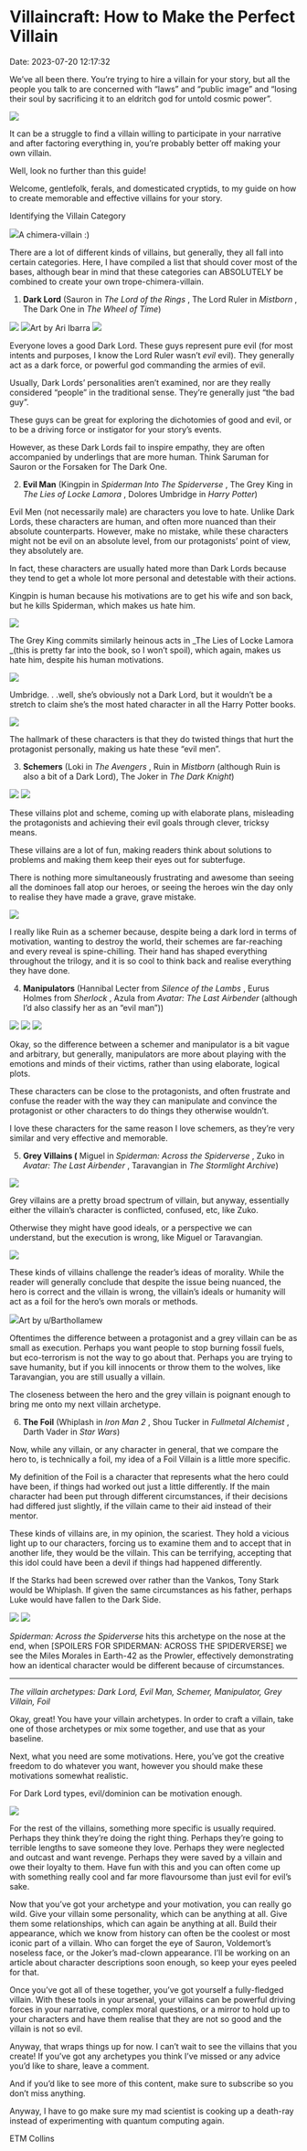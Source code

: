 # Villaincraft: How to Make the Perfect Villain

Date: 2023-07-20 12:17:32

We’ve all been there. You’re trying to hire a villain for your story, but all the people you talk to are concerned with “laws” and “public image” and “losing their soul by sacrificing it to an eldritch god for untold cosmic power”. 

![](images/screenshot-2023-07-20-at-12.04.13-2.png)

It can be a struggle to find a villain willing to participate in your narrative and after factoring everything in, you’re probably better off making your own villain.

Well, look no further than this guide!

Welcome, gentlefolk, ferals, and domesticated cryptids, to my guide on how to create memorable and effective villains for your story.

Identifying the Villain Category

![](images/screenshot-2023-07-20-at-10.36.22.png)A chimera-villain :)

There are a lot of different kinds of villains, but generally, they all fall into certain categories. Here, I have compiled a list that should cover most of the bases, although bear in mind that these categories can ABSOLUTELY be combined to create your own trope-chimera-villain.

  1. **Dark Lord** (Sauron in _The Lord of the Rings_ , The Lord Ruler in _Mistborn_ , The Dark One in _The Wheel of Time_)

![](images/sauron-los-anillos-de-poder-1665732477.jpg) ![](images/ari-ibarra-lordruler.jpg)Art by Ari Ibarra ![](images/picture-1.png)

Everyone loves a good Dark Lord. These guys represent pure evil (for most intents and purposes, I know the Lord Ruler wasn’t _evil_  evil). They generally act as a dark force, or powerful god commanding the armies of evil.

Usually, Dark Lords’ personalities aren’t examined, nor are they really considered “people” in the traditional sense. They’re generally just “the bad guy”.

These guys can be great for exploring the dichotomies of good and evil, or to be a driving force or instigator for your story’s events.

However, as these Dark Lords fail to inspire empathy, they are often accompanied by underlings that are more human. Think Saruman for Sauron or the Forsaken for The Dark One.

  2. **Evil Man** (Kingpin in _Spiderman Into The Spiderverse_ , The Grey King in _The Lies of Locke Lamora_ , Dolores Umbridge in _Harry Potter_)



Evil Men (not necessarily male) are characters you love to hate. Unlike Dark Lords, these characters are human, and often more nuanced than their absolute counterparts. However, make no mistake, while these characters might not be evil on an absolute level, from our protagonists’ point of view, they absolutely are.

In fact, these characters are usually hated more than Dark Lords because they tend to get a whole lot more personal and detestable with their actions.

Kingpin is human because his motivations are to get his wife and son back, but he kills Spiderman, which makes us hate him.

![](images/picture-1-2.png)

The Grey King commits similarly heinous acts in _The Lies of Locke Lamora  _(this is pretty far into the book, so I won’t spoil), which again, makes us hate him, despite his human motivations.

![](images/tumblr_ol4a1kvdxf1qduf36o1_1280.png)

Umbridge. . .well, she’s obviously not a Dark Lord, but it wouldn’t be a stretch to claim she’s the most hated character in all the Harry Potter books.

![](images/dolores-umbridge-order-of-the-phoenix-1.jpg)

The hallmark of these characters is that they do twisted things that hurt the protagonist personally, making us hate these “evil men”.

  3. **Schemers** (Loki in _The Avengers_ , Ruin in _Mistborn_  (although Ruin is also a bit of a Dark Lord), The Joker in _The Dark Knight_)

![](images/heath-ledger-as-the-joker-in-the-dark-knight.jpg.webp) ![](images/60be1b7393c6fa00195e5719.webp)

These villains plot and scheme, coming up with elaborate plans, misleading the protagonists and achieving their evil goals through clever, tricksy means.

These villains are a lot of fun, making readers think about solutions to problems and making them keep their eyes out for subterfuge.

There is nothing more simultaneously frustrating and awesome than seeing all the dominoes fall atop our heroes, or seeing the heroes win the day only to realise they have made a grave, grave mistake.

![](images/image-23.png)

I really like Ruin as a schemer because, despite being a dark lord in terms of motivation, wanting to destroy the world, their schemes are far-reaching and every reveal is spine-chilling. Their hand has shaped everything throughout the trilogy, and it is so cool to think back and realise everything they have done.

  4. **Manipulators** (Hannibal Lecter from _Silence of the Lambs_ , Eurus Holmes from _Sherlock_ , Azula from _Avatar: The Last Airbender_  (although I’d also classify her as an “evil man”))

![](images/thing.jpeg) ![](images/eurus-violin_trans_nvbqzqnjv4bq1cw_znh0xw4c9amlnkqzpvpdscuo0a3j-rjlm6tr6g.jpg) ![](images/avatar-the-last-airbender-azula-blue-fire-flames.webp)

Okay, so the difference between a schemer and manipulator is a bit vague and arbitrary, but generally, manipulators are more about playing with the emotions and minds of their victims, rather than using elaborate, logical plots.

These characters can be close to the protagonists, and often frustrate and confuse the reader with the way they can manipulate and convince the protagonist or other characters to do things they otherwise wouldn’t.

I love these characters for the same reason I love schemers, as they’re very similar and very effective and memorable.

  5. **Grey Villains (** Miguel in _Spiderman: Across the Spiderverse_ , Zuko in _Avatar: The Last Airbender_ , Taravangian in _The Stormlight Archive_)

![](images/image-24.png)

Grey villains are a pretty broad spectrum of villain, but anyway, essentially either the villain’s character is conflicted, confused, etc, like Zuko. 

Otherwise they might have good ideals, or a perspective we can understand, but the execution is wrong, like Miguel or Taravangian.

![](images/image-25.png)

These kinds of villains challenge the reader’s ideas of morality. While the reader will generally conclude that despite the issue being nuanced, the hero is correct and the villain is wrong, the villain’s ideals or humanity will act as a foil for the hero’s own morals or methods.

![](images/4hejf57mcqp51.jpg.webp)Art by u/Barthollamew

Oftentimes the difference between a protagonist and a grey villain can be as small as execution. Perhaps you want people to stop burning fossil fuels, but eco-terrorism is not the way to go about that. Perhaps you are trying to save humanity, but if you kill innocents or throw them to the wolves, like Taravangian, you are still usually a villain.

The closeness between the hero and the grey villain is poignant enough to bring me onto my next villain archetype.

  6. **The Foil** (Whiplash in _Iron Man 2_ , Shou Tucker in _Fullmetal Alchemist_ , Darth Vader in _Star Wars_)



Now, while any villain, or any character in general, that we compare the hero to, is technically a foil, my idea of a Foil Villain is a little more specific.

My definition of the Foil is a character that represents what the hero could have been, if things had worked out just a little differently. If the main character had been put through different circumstances, if their decisions had differed just slightly, if the villain came to their aid instead of their mentor.

These kinds of villains are, in my opinion, the scariest. They hold a vicious light up to our characters, forcing us to examine them and to accept that in another life, they would be the villain. This can be terrifying, accepting that this idol could have been a devil if things had happened differently.

If the Starks had been screwed over rather than the Vankos, Tony Stark would be Whiplash. If given the same circumstances as his father, perhaps Luke would have fallen to the Dark Side.

![](images/avvxsejmdtwaqu9o7nn6euyemb94dqlh.jpg) ![](images/picture-1-3.png)

_Spiderman: Across the Spiderverse_  hits this archetype on the nose at the end, when [SPOILERS FOR SPIDERMAN: ACROSS THE SPIDERVERSE] we see the Miles Morales in Earth-42 as the Prowler, effectively demonstrating how an identical character would be different because of circumstances.

* * *

_The villain archetypes: Dark Lord, Evil Man, Schemer, Manipulator, Grey Villain, Foil_

Okay, great! You have your villain archetypes. In order to craft a villain, take one of those archetypes or mix some together, and use that as your baseline.

Next, what you need are some motivations. Here, you’ve got the creative freedom to do whatever you want, however you should make these motivations somewhat realistic.

For Dark Lord types, evil/dominion can be motivation enough.

![](images/image-28.png)

For the rest of the villains, something more specific is usually required. Perhaps they think they’re doing the right thing. Perhaps they’re going to terrible lengths to save someone they love. Perhaps they were neglected and outcast and want revenge. Perhaps they were saved by a villain and owe their loyalty to them. Have fun with this and you can often come up with something really cool and far more flavoursome than just evil for evil’s sake.

Now that you’ve got your archetype and your motivation, you can really go wild. Give your villain some personality, which can be anything at all. Give them some relationships, which can again be anything at all. Build their appearance, which we know from history can often be the coolest or most iconic part of a villain. Who can forget the eye of Sauron, Voldemort’s noseless face, or the Joker’s mad-clown appearance. I’ll be working on an article about character descriptions soon enough, so keep your eyes peeled for that.

Once you’ve got all of these together, you’ve got yourself a fully-fledged villain. With these tools in your arsenal, your villains can be powerful driving forces in your narrative, complex moral questions, or a mirror to hold up to your characters and have them realise that they are not so good and the villain is not so evil.

Anyway, that wraps things up for now. I can’t wait to see the villains that you create! If you’ve got any archetypes you think I’ve missed or any advice you’d like to share, leave a comment.

And if you’d like to see more of this content, make sure to subscribe so you don’t miss anything.

Anyway, I have to go make sure my mad scientist is cooking up a death-ray instead of experimenting with quantum computing again.

ETM Collins

